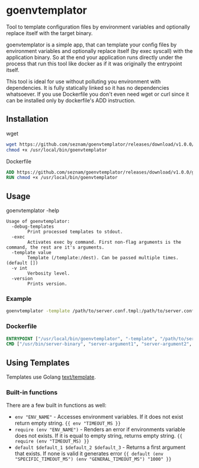 # goenvtemplator
Tool to template configuration files by environment variables and optionally replace itself with the target binary.

goenvtemplator is a simple app, that can template your config files by environment variables and optionally replace itself (by exec syscall) with the application binary. So at the end your application runs directly under the process that run this tool like docker as if it was originally the entrypoint itself.

This tool is ideal for use without polluting you environment with dependencies. It is fully statically linked so it has no dependencies whatsoever. If you use Dockerfile you don't even need wget or curl since it can be installed only by dockerfile's ADD instruction. 

## Installation
wget
```bash
wget https://github.com/seznam/goenvtemplator/releases/download/v1.0.0/goenvtemplator-amd64 -O /usr/local/bin/goenvtemplator
chmod +x /usr/local/bin/goenvtemplator
```

Dockerfile
```Dockerfile
ADD https://github.com/seznam/goenvtemplator/releases/download/v1.0.0/goenvtemplator-amd64 /usr/local/bin/goenvtemplator
RUN chmod +x /usr/local/bin/goenvtemplator
```


## Usage
goenvtemplator -help
```
Usage of goenvtemplator:
  -debug-templates
    	Print processed templates to stdout.
  -exec
    	Activates exec by command. First non-flag arguments is the command, the rest are it's arguments.
  -template value
    	Template (/template:/dest). Can be passed multiple times. (default [])
  -v int
    	Verbosity level.
  -version
    	Prints version.
```

### Example
```bash
goenvtemplator -template /path/to/server.conf.tmpl:/path/to/server.conf  -template /path/to/server2.conf.tmpl:/path/to/server2.conf
```

### Dockerfile
```Dockerfile
ENTRYPOINT ["/usr/local/bin/goenvtemplator", "-template", "/path/to/server.conf.tmpl:/path/to/server.conf", "-exec"]
CMD ["/usr/bin/server-binary", "server-argument1", "server-argument2", "..."]
```

## Using Templates
Templates use Golang [text/template](http://golang.org/pkg/text/template/).

### Built-in functions
There are a few built in functions as well:
  * `env "ENV_NAME"` - Accesses environment variables. If it does not exist return empty string. `{{ env "TIMEOUT_MS }}`
  * `require (env "ENV_NAME")` - Renders an error if environments variable does not exists. If it is equal to empty string, returns empty string.  `{{ require (env "TIMEOUT_MS) }}`
  * `default $default_1 $default_2 $default_3` - Returns a first argument that exists. If none is valid it generates error `{{ default (env "SPECIFIC_TIMEOUT_MS") (env "GENERAL_TIMEOUT_MS") "1000" }}`

